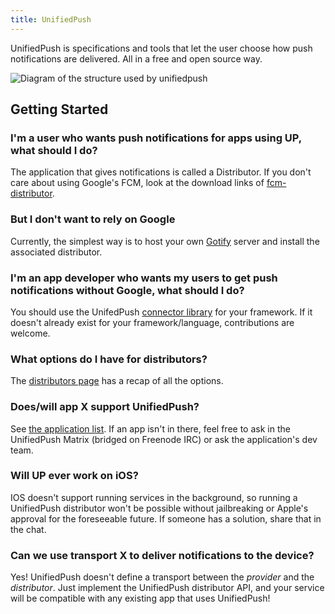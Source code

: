 ```yaml
---
title: UnifiedPush
---
```

UnifiedPush is specifications and tools that let the user choose how push notifications are delivered. All in a free and open source way.

![Diagram of the structure used by unifiedpush](/img/diagram.png)

## Getting Started

### I'm a user who wants push notifications for apps using UP, what should I do?

The application that gives notifications is called a Distributor. If you don't care about using Google's FCM, look at the download links of [fcm-distributor](/users/distributors/fcm). 

### But I don't want to rely on Google

Currently, the simplest way is to host your own [Gotify](/users/distributors/gotify) server and install the associated distributor.

### I'm an app developer who wants my users to get push notifications without Google, what should I do?
You should use the UnifedPush [connector library](/developers/) for your framework. If it doesn't already exist for your framework/language, contributions are welcome.

### What options do I have for distributors?
The [distributors page](/users/distributors/) has a recap of all the options.

### Does/will app X support UnifiedPush?
See [the application list](users/apps). If an app isn't in there, feel free to ask in the UnifiedPush Matrix (bridged on Freenode IRC) or ask the application's dev team.

### Will UP ever work on iOS?
IOS doesn't support running services in the background, so running a UnifiedPush distributor won't be possible without jailbreaking or Apple's approval for the foreseeable future. If someone has a solution, share that in the chat.

### Can we use transport X to deliver notifications to the device?
Yes! UnifiedPush doesn't define a transport between the *provider* and the *distributor*. Just implement the UnifiedPush distributor API, and your service will be compatible with any existing app that uses UnifiedPush!


